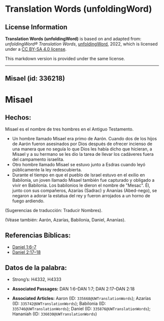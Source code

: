 # Translation Words (unfoldingWord)

## License Information

**Translation Words (unfoldingWord)** is based on and adapted from: _unfoldingWord® Translation Words_, [unfoldingWord](https://unfoldingword.org/utw), 2022, which is licensed under a [CC BY-SA 4.0 license](https://creativecommons.org/licenses/by-sa/4.0/legalcode.en).

This markdown version is provided under the same license.



--------------------------------

## Misael (id: 336218)

Misael
======

Hechos:
-------

Misael es el nombre de tres hombres en el Antiguo Testamento.

* Un hombre llamado Misael era primo de Aarón. Cuando dos de los hijos de Aarón fueron asesinados por Dios después de ofrecer incienso de una manera que no seguía lo que Dios les había dicho que hicieran, a Misael y a su hermano se les dio la tarea de llevar los cadáveres fuera del campamento israelita.
* Otro hombre llamado Misael se estuvo junto a Esdras cuando leyó públicamente la ley redescubierta.
* Durante el tiempo en que el pueblo de Israel estuvo en el exilio en Babilonia, un joven llamado Misael también fue capturado y obligado a vivir en Babilonia. Los babilonios le dieron el nombre de "Mesac". Él, junto con sus compañeros, Azarías (Sadrac) y Ananías (Abed\-nego), se negaron a adorar la estatua del rey y fueron arrojados a un horno de fuego ardiendo.

(Sugerencias de traducción: Traducir Nombres).

(Véase también: Aarón, Azarías, Babilonia, Daniel, Ananías).

Referencias Bíblicas:
---------------------

* [Daniel 1:6–7](https://ref.ly/Dan1:6-Dan1:7)
* [Daniel 2:17–18](https://ref.ly/Dan2:17-Dan2:18)

Datos de la palabra:
--------------------

* Strong’s: H4332, H4333

* **Associated Passages:** DAN 1:6–DAN 1:7; DAN 2:17–DAN 2:18
* **Associated Articles:** Aaron (ID: `335668@UWTranslationWords`); Azarías (ID: `335742@UWTranslationWords`); Babilonia (ID: `335746@UWTranslationWords`); Daniel (ID: `335876@UWTranslationWords`); Hananiah (ID: `336030@UWTranslationWords`)

